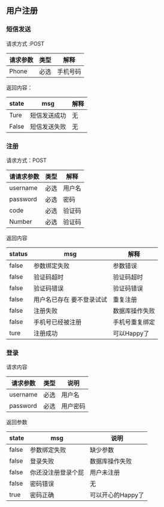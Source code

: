 ## 用户注册

### 短信发送

请求方式 :POST

| 请求参数 | 类型 | 解释     |
| -------- | ---- | -------- |
| Phone    | 必选 | 手机号码 |

返回内容：

| state | msg          | 解释 |
| ----- | ------------ | ---- |
| Ture  | 短信发送成功 | 无   |
| False | 短信发送失败 | 无   |

### 注册

请求方式：POST

| 请请求参数 | 类型 | 解释   |
| ---------- | ---- | ------ |
| username   | 必选 | 用户名 |
| password   | 必选 | 密码   |
| code       | 必选 | 验证码 |
| Number     | 必选 | 验证码 |

返回内容

| status | msg                       | 解释           |
| ------ | ------------------------- | -------------- |
| false  | 参数绑定失败              | 参数错误       |
| false  | 验证码超时         | 验证码超时 |
| false|验证码错误|验证码错误|
| false  | 用户名已存在 要不登录试试 | 重复注册       |
| false  | 注册失败                  | 数据库操作失败 |
| false  | 手机号已经被注册          | 手机号重复绑定 |
| ture   | 注册成功                  | 可以Happy了    |

### 登录

请求内容

| 请求参数 | 类型 | 说明     |
| -------- | ---- | -------- |
| username | 必选 | 用户名   |
| password | 必选 | 用户密码 |

返回参数

| state | msg                | 说明              |
| ----- | ------------------ | ----------------- |
| false | 参数绑定失败       | 缺少参数          |
| false | 登录失败           | 数据库操作失败    |
| false | 你还没注册登录个屁 | 用户未注册        |
| false | 密码错误           | 无                |
| true  | 密码正确           | 可以开心的Happy了 |

